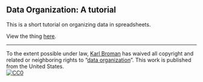 ## Data Organization: A tutorial

This is a short tutorial on organizing data in spreadsheets.

View the thing [here](http://kbroman.org/dataorg).

---

To the extent possible under law,
[Karl Broman](http://github.com/kbroman)
has waived all copyright and related or neighboring rights to
&ldquo;[data organization](http://github.com/kbroman/dataorg)&rdquo;.
This work is published from the United States.
<br/>
[![CC0](http://i.creativecommons.org/p/zero/1.0/88x31.png)](http://creativecommons.org/publicdomain/zero/1.0/)
